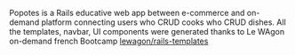Popotes is a Rails educative web app between e-commerce and on-demand platform connecting users who CRUD cooks who CRUD dishes.
All the templates, navbar, UI components were generated thanks to Le WAgon on-demand french Bootcamp [lewagon/rails-templates](https://github.com/lewagon/rails-templates)
